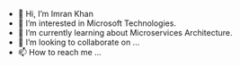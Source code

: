 - 👋 Hi, I’m Imran Khan
- 👀 I’m interested in Microsoft Technologies.
- 🌱 I’m currently learning about Microservices Architecture.
- 💞️ I’m looking to collaborate on ...
- 📫 How to reach me ...

<!---
imran21oct/imran21oct is a ✨ special ✨ repository because its `README.md` (this file) appears on your GitHub profile.
You can click the Preview link to take a look at your changes.
--->
